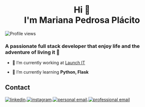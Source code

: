 <div align="center">

# <strong>Hi 👋<br>I'm Mariana Pedrosa Plácito</strong>

</div>

<p align="left"> <img src="https://komarev.com/ghpvc/?username=placitoo&color=red" alt="Profile views" /> </p>


### A passionate full stack developer that enjoy life and the adventure of living it 🙂

- 🔭 I’m currently working at [Launch IT](https://www.linkedin.com/company/launch-it-services/)







- 🌱 I’m currently learning **Python, Flask**






<!--
**Placito/Placito** is a ✨ _special_ ✨ repository because its `README.md` (this file) appears on your GitHub profile.

Here are some ideas to get you started:

- 🔭 I’m currently working on [Bycicle_shop](https://github.com/4GeeksAcademy/Bycicle_shop)
- 🌱 I’m currently learning **Full-Stack Software Developer at 4Geeks**
- 👯 I’m looking to collaborate on ...
- 🤔 I’m looking for help with ...
- 💬 Ask me about ...
- 📫 How to reach me: **mariana.placito@gmail.com**
- 😄 Pronouns: ...
- ⚡ Fun fact: ...
-->

## Contact

<a href="https://www.linkedin.com/in/mariana-pl%C3%A1cito-a4242177/" target="_blank">
  <img align="center" src="https://img.shields.io/badge/-placito-05122A?style=flat&logo=linkedin" alt="linkedin"/>
</a>
<a href="https://www.instagram.com/mplacito/" target="_blank">
 <img align="center" src="https://img.shields.io/badge/-mplacito-05122A?style=flat&logo=instagram" alt="instagram"/>
</a>
<!-- To make the email links work and open an email client when clicked, you should use the mailto: protocol in your HTML anchor (<a>) tags. This protocol allows you to create a link that opens the user's default email client with the email address pre-filled, ready to send a message. -->
<a href="mailto:mariana.placito@gmail.com" target="_blank">
    <img align="center" src="https://img.shields.io/badge/-Gmail-05122A?style=flat&logo=gmail" alt="personal email"/>
</a>

<a href="mailto:placito.mariana@launch-it.eu" target="_blank">
    <img align="center" src="https://img.shields.io/badge/Launch_IT-05122A?style=flat&logo=gmail" alt="professional email"/>
</a>
